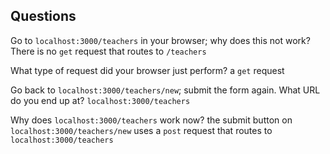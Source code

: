 ## Questions

Go to `localhost:3000/teachers` in your browser; why does this not work?
	There is no `get` request that routes to `/teachers`

What type of request did your browser just perform?
	a `get` request

Go back to `localhost:3000/teachers/new`; submit the form again. What URL do you end up at?
	`localhost:3000/teachers`

Why does `localhost:3000/teachers` work now?
	the submit button on `localhost:3000/teachers/new` uses a `post` request that routes to `localhost:3000/teachers`
